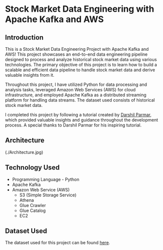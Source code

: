 # Stock Market Data Engineering with Apache Kafka and AWS

## Introduction

This is a Stock Market Data Engineering Project with  Apache Kafka and AWS! This project showcases an end-to-end data engineering pipeline designed to process and analyze historical stock market data using various technologies. The primary objective of this project is to learn how to build a scalable and efficient data pipeline to handle stock market data and derive valuable insights from it.

Throughout this project, I have utilized Python for data processing and analysis tasks, leveraged Amazon Web Services (AWS) for cloud infrastructure, and employed Apache Kafka as a distributed streaming platform for handling data streams. The dataset used consists of historical stock market data.

I completed this project by following a tutorial created by [Darshil Parmar](https://www.youtube.com/watch?v=KerNf0NANMo&ab_channel=DarshilParmar), which provided valuable insights and guidance throughout the development process. A special thanks to Darshil Parmar for his inspiring tutorial.

## Architecture

(./Architecture.jpg)

## Technology Used

* Programming Language - Python
* Apache Kafka
* Amazon Web Service (AWS)
  * S3 (Simple Storage Service)
  * Athena
  * Glue Crawler
  * Glue Catalog
  * EC2

## Dataset Used

The dataset used for this project can be found [here](./dataset.csv).

